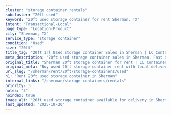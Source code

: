 ```yaml
---
cluster: "storage container rentals"
subcluster: "20ft used"
keyword: "20ft used storage container for rent Sherman, TX"
intent: "Transactional-Local"
page_type: "Location-Product"
city: "Sherman, TX"
service_type: "storage container"
condition: "Used"
size: "20ft"
title_tag: "20ft 1rl Used storage container Sales in Sherman | LC Container"
meta_description: "20ft used storage container sales in Sherman. Fast delivery, competitive pricing. Serving storage containers area. Quote ID: FXL. Call (214) 524-4168 for your free quote today."
original_title: "Sherman 20ft storage container for rent | LC Container"
original_meta: "Buy used 20ft storage container rent with local delivery in Sherman, TX. LC Container — local Since 2003. Request a fast quote today."
url_slug: "/sherman/rent/20ft/storage-containers/used"
h1: "Rent 20ft used storage container in Sherman"
internal_links: "/sherman/storage-containers/rentals"
priority: 3
notes: "3"
noindex: true
image_alt: "20ft used storage container available for delivery in Sherman"
last_updated: "2025-10-20"
---
```


<!-- TODO: Add unique city/inventory copy, images, and internal links here. -->
